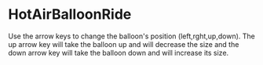# HotAirBalloonRide
Use the arrow keys to change the balloon's position (left,rght,up,down). The up arrow key will take the balloon up and will decrease the size and the down arrow key will take the balloon down and will increase its size.

